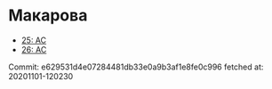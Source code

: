 # Макарова
- [25: AC](25.md)
- [26: AC](26.md)

Commit: e629531d4e07284481db33e0a9b3af1e8fe0c996
 fetched at: 20201101-120230
